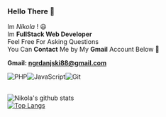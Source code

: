 ### Hello There 👋
Im *Nikola* ! :smiley: <br>
Im **FullStack Web Developer** <br>
Feel Free For Asking Questions <br>
You Can **Contact** Me by My **Gmail** Account Below :facepunch: <br>

**Gmail: ngrdanjski88@gmail.com**

<div style="display: flex;">
  <img alt="PHP" src="https://img.shields.io/badge/php-4F5B93.svg?&style=for-the-badge&logo=php&logoColor=white"/>
  <img alt="JavaScript" src="https://img.shields.io/badge/javascript%20-%23323330.svg?&style=for-the-badge&logo=javascript&logoColor=%23F7DF1E"/>
  <img alt="Git" src="https://img.shields.io/badge/git%20-%23F05033.svg?&style=for-the-badge&logo=git&logoColor=white"/>
</div>

<br>

![Nikola's github stats](https://github-readme-stats.vercel.app/api?username=ngrdanjski&show_icons=true&theme=gotham) <br>
[![Top Langs](https://github-readme-stats.vercel.app/api/top-langs/?username=ngrdanjski&theme=gotham&layout=compact)](https://github.com/ngrdanjski/ngrdanjski)

<br>
